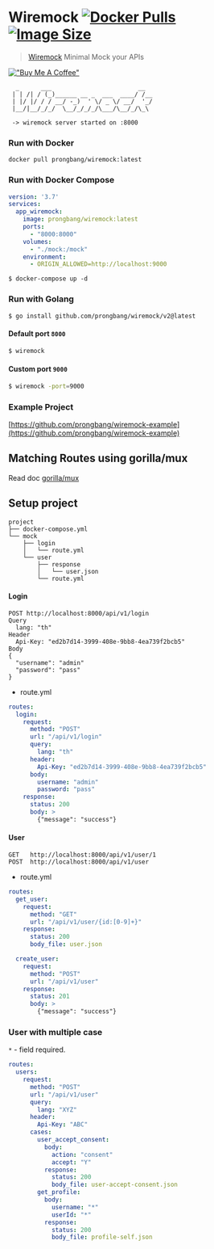 # Wiremock [![Docker Pulls](https://img.shields.io/docker/pulls/prongbang/wiremock.svg)](https://hub.docker.com/r/prongbang/wiremock/) [![Image Size](https://img.shields.io/docker/image-size/prongbang/wiremock.svg)](https://hub.docker.com/r/prongbang/wiremock/)

> [Wiremock](https://hub.docker.com/r/prongbang/wiremock) Minimal Mock your APIs 

[!["Buy Me A Coffee"](https://www.buymeacoffee.com/assets/img/custom_images/orange_img.png)](https://www.buymeacoffee.com/prongbang)

```shell script
  _      ___                        __  
 | | /| / (_)______ __ _  ___  ____/ /__
 | |/ |/ / / __/ -_)  ' \/ _ \/ __/  '_/
 |__/|__/_/_/  \__/_/_/_/\___/\__/_/\_\

 -> wiremock server started on :8000
```

### Run with Docker

```shell
docker pull prongbang/wiremock:latest
```

### Run with Docker Compose

```yaml
version: '3.7'
services:
  app_wiremock:
    image: prongbang/wiremock:latest
    ports:
      - "8000:8000"
    volumes:
      - "./mock:/mock"
    environment:
      - ORIGIN_ALLOWED=http://localhost:9000
```

```
$ docker-compose up -d
```

### Run with Golang

```shell script
$ go install github.com/prongbang/wiremock/v2@latest
```

#### Default port `8000`

```bash
$ wiremock
```

#### Custom port `9000`

```bash
$ wiremock -port=9000
```

### Example Project

[https://github.com/prongbang/wiremock-example](https://github.com/prongbang/wiremock-example)

## Matching Routes using gorilla/mux

Read doc [gorilla/mux](https://github.com/gorilla/mux#matching-routes)

## Setup project

```shell script
project
├── docker-compose.yml
└── mock
    ├── login
    │   └── route.yml
    └── user
        ├── response
        │   └── user.json
        └── route.yml
```

#### Login

```shell script
POST http://localhost:8000/api/v1/login
Query
  lang: "th"
Header
  Api-Key: "ed2b7d14-3999-408e-9bb8-4ea739f2bcb5"
Body
{
  "username": "admin"
  "password": "pass"
}
```

- route.yml

```yaml
routes:
  login:
    request:
      method: "POST"
      url: "/api/v1/login"
      query:
        lang: "th" 
      header:
        Api-Key: "ed2b7d14-3999-408e-9bb8-4ea739f2bcb5"
      body:
        username: "admin"
        password: "pass"
    response:
      status: 200
      body: >
        {"message": "success"}
```

#### User

```shell script
GET   http://localhost:8000/api/v1/user/1
POST  http://localhost:8000/api/v1/user
```

- route.yml

```yaml
routes:
  get_user:
    request:
      method: "GET"
      url: "/api/v1/user/{id:[0-9]+}"
    response:
      status: 200
      body_file: user.json

  create_user:
    request:
      method: "POST"
      url: "/api/v1/user"
    response:
      status: 201
      body: >
        {"message": "success"}
```

### User with multiple case

```*``` - field required.

```yaml
routes:
  users:
    request:
      method: "POST"
      url: "/api/v1/user"
      query:
        lang: "XYZ"
      header:
        Api-Key: "ABC"
      cases:
        user_accept_consent:
          body:
            action: "consent"
            accept: "Y"
          response:
            status: 200
            body_file: user-accept-consent.json
        get_profile:
          body:
            username: "*"
            userId: "*"
          response:
            status: 200
            body_file: profile-self.json
```
